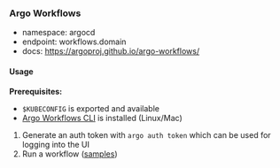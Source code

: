 ### Argo Workflows

- namespace: argocd
- endpoint: workflows.domain
- docs: https://argoproj.github.io/argo-workflows/

#### Usage

**Prerequisites:**

- `$KUBECONFIG` is exported and available
- [Argo Workflows CLI](https://github.com/argoproj/argo-workflows/releases) is installed (Linux/Mac)

1. Generate an auth token with `argo auth token` which can be used for logging into the UI
2. Run a workflow ([samples](https://argoproj-labs.github.io/argo-workflows-catalog/))

